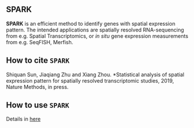 ## SPARK

**SPARK** is an efficient method to identify genes with spatial expression pattern. 
The intended applications are spatially resolved RNA-sequencing from e.g.
Spatial Transcriptomics, or *in situ* gene expression measurements from
e.g. SeqFISH, Merfish.

How to cite `SPARK`
-------------------
Shiquan Sun, Jiaqiang Zhu and Xiang Zhou. *Statistical analysis of spatial expression pattern for spatially resolved transcriptomic studies, 2019, Nature Methods, in press. 

How to use `SPARK`
-------------------
Details in [here](https://xzhoulab.github.io/SPARK/)
